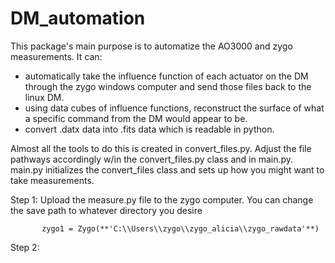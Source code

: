 # DM_automation

This package's main purpose is to automatize the AO3000 and zygo measurements. It can: 
- automatically take the influence function of each actuator on the DM through the zygo windows computer and send those files back to the linux DM.
- using data cubes of influence functions, reconstruct the surface of what a specific command from the DM would appear to be.
- convert .datx data into .fits data which is readable in python.

Almost all the tools to do this is created in convert_files.py. Adjust the file pathways accordingly w/in the convert_files.py class and in main.py. 
main.py initializes the convert_files class and sets up how you might want to take measurements. 

Step 1: Upload the measure.py file to the zygo computer. You can change the save path to whatever directory you desire
           
           zygo1 = Zygo(**'C:\\Users\\zygo\\zygo_alicia\\zygo_rawdata'**)

Step 2: 
